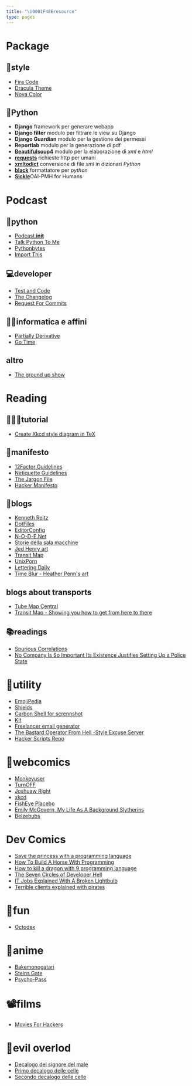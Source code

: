 ```yaml
---
title: "\U0001F48Eresource"
type: pages
---
```

# Package

## 🎨style

* [Fira Code](https://github.com/tonsky/FiraCode)
* [Dracula Theme](https://draculatheme.com)
* [Nova Color](https://trevordmiller.com/projects/nova)

## 🐍Python

* **Django** framework per generare webapp
* **Django filter** modulo per filtrare le view su Django
* **Django Guardian** modulo per la gestione dei permessi
* **Reportlab** modulo per la generazione di pdf
* [**Beautifulsoup4**](https://beautiful-soup-4.readthedocs.io/en/latest/) modulo per la elaborazione di _xml_ e _html_
* [**requests**](http://docs.python-requests.org/en/master/) richieste http per umani
* [**xmltodict**](https://github.com/martinblech/xmltodict) conversione di file _xml_ in dizionari _Python_
* [**black**](https://black.readthedocs.io/en/stable/) formattatore per _python_
* [**Sickle**](https://sickle.readthedocs.io/en/latest/)OAI-PMH for Humans

# Podcast

## 🐍python

* [Podcast.**init**](https://www.podcastinit.com)
* [Talk Python To Me](https://talkpython.fm)
* [Pythonbytes](https://pythonbytes.fm)
* [Import This](https://www.kennethreitz.org/import-this/)

## 💻developer

* [Test and Code](http://pythontesting.net)
* [The Changelog](https://changelog.com)
* [Request For Commits](https://changelog.com/rfc)

## 👨‍💻informatica e affini

* [Partially Derivative](http://partiallyderivative.com/)
* [Go Time](https://changelog.com/gotime)

## altro

* [The ground up show](http://mattdavella.com/podcast)

# Reading

## 👨🏻‍🏫tutorial

* [Create Xkcd style diagram in TeX](https://tex.stackexchange.com/questions/74878/create-xkcd-style-diagram-in-tex)


## 📝manifesto

* [12Factor Guidelines](https://12factor.net)
* [Netiquette Guidelines](https://tools.ietf.org/html/rfc1855)
* [The Jargon File](http://www.catb.org/jargon/)
* [Hacker Manifesto](http://phrack.org/issues/7/3.html#article)

## 📓blogs

* [Kenneth Reitz](https://www.kennethreitz.org)
* [DotFiles](https://dotfiles.github.io)
* [EditorConfig](http://editorconfig.org)
* [N-O-D-E.Net](https://n-o-d-e.net)
* [Storie della sala macchine](http://www.soft-land.org)
* [Jed Henry art](http://jedhenry.tumblr.com/)
* [Transit Map](http://transitmap.net/)
* [UnixPorn](https://unixporn.tumblr.com/)
* [Lettering Daily](https://lettering-daily.tumblr.com/)
* [Time Blur - Heather Penn's art](http://happydorid.tumblr.com/)

## blogs about transports
* [Tube Map Central](http://www.tubemapcentral.com/)
* [Transit Map - Showing you how to get from here to there](http://www.transitmap.net/)

## 📚readings

* [Spurious Correlations](http://www.tylervigen.com/spurious-correlations)
* [No Company Is So Important Its Existence Justifies Setting Up a Police State](http://nymag.com/selectall/2018/04/richard-stallman-rms-on-privacy-data-and-free-software.html)


# 🔧utility

* [EmojiPedia](https://emojipedia.org)
* [Shields](http://shields.io)
* [Carbon Shell for scrennshot](https://carbon.now.sh/)
* [Kit](https://kit.com)
* [Freelancer email generator](https://toggl.com/freelance-email-generator/)
* [The Bastard Operator From Hell -Style Excuse Server
](http://pages.cs.wisc.edu/~ballard/bofh/)
* [Hacker Scripts Repo](https://github.com/NARKOZ/hacker-scripts)

# 💭webcomics

* [Monkeyuser](http://www.monkeyuser.com/)
* [TurnOFF](http://turnoff.us/)
* [Joshuaw Right](http://www.joshuawright.net/)
* [xkcd](https://xkcd.com/)
* [FishEye Placebo](https://www.yuumeiart.com/fisheye-placebo/)
* [Emily McGovern, My Life As A Background Slytherins](http://emilymcgovern.com)
* [Belzebubs](http://belzebubsofficial.tumblr.com/)

# Dev Comics

* [Save the princess with a programming language](https://toggl.com/programming-princess/ "Princess and the programming languages")
* [How To Build A Horse With Programming ](https://blog.toggl.com/build-horse-programming/)
* [How to kill a dragon with 9 programming language](https://blog.toggl.com/kill-dragon-comic/)
* [The Seven Circles of Developer Hell](https://blog.toggl.com/seven-levels-developer-hell/)
* [IT Jobs Explained With A Broken Lightbulb](https://blog.toggl.com/lightbulb-cartoon-developers/)
* [Terrible clients explained with pirates](https://toggl.com/worst-client-types-infographic/)

# 🕺fun

* [Octodex](https://octodex.github.com)

# 💬anime

* [Bakemonogatari](https://www.animeclick.it/anime/2268/bakemonogatari)
* [Steins Gate](https://www.animeclick.it/anime/3114/steins-gate)
* [Psycho-Pass](https://www.animeclick.it/anime/4084/psycho-pass)

# 📽️films

* [Movies For Hackers](https://hackermovie.club)

# 👹evil overlod

* [Decalogo del signore del male](http://www.eviloverlord.com/lists/overlord.html)
* [Primo decalogo delle celle](http://www.eviloverlord.com/lists/dungeon_a.html)
* [Secondo decalogo delle celle](http://www.eviloverlord.com/lists/dungeon_b.html)
